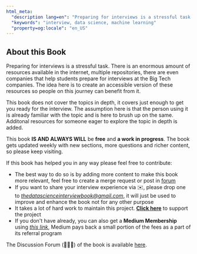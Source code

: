 ```yaml
---
html_meta:
  "description lang=en": "Preparing for interviews is a stressful task. There is an enormous amount of resources available in the internet, multiple repositories, there are even companies that help students prepare for interviews at the Big Tech companies. The idea here is to create an accessible version of these resources so people on this journey can benefit from it."
  "keywords": "interview, data science, machine learning"
  "property=og:locale": "en_US"
---
```


## About this Book

Preparing for interviews is a stressful task. There is an enormous amount of resources available in the internet, multiple repositories, there are even companies that help students prepare for interviews at the Big Tech companies. The idea here is to create an accessible version of these resources so people on this journey can benefit from it.

This book does not cover the topics in depth, it covers just enough to get you ready for the interview. The assumption here is that the person using it is already familiar with the topic and is here to brush up on the same. Additonal resources for someone eager to explore the topic in depth is added.

This book **IS AND ALWAYS WILL** be **free** and **a work in progress**. The book gets updated weekly with new sections, more questions and richer content, so please keep visiting.

If this book has helped you in any way please feel free to contribute:
- The best way to do so is by adding more content to make this book more relevant, feel free to create a merge request or post in [forum](https://github.com/dipranjan/dsinterviewqns/discussions)
- If you want to share your interview experience via ✉️, please drop one to *thedatascienceinterviewbook@gmail.com*, it will just be used to improve and enhance the book not for any other purpose
- It takes a lot of hard work to maintain this project. [**Click here**](https://www.buymeacoffee.com/dearc) to support the project
- If you don't have already, you can also get a **Medium Membership** using [*this link*](https://medium.com/@dipranjanchatterjee/membership), Medium pays back a small portion of the fees as a part of its referral program

The Discussion Forum (🙊🙈🙉) of the book is available [here](https://github.com/dipranjan/dsinterviewqns/discussions).